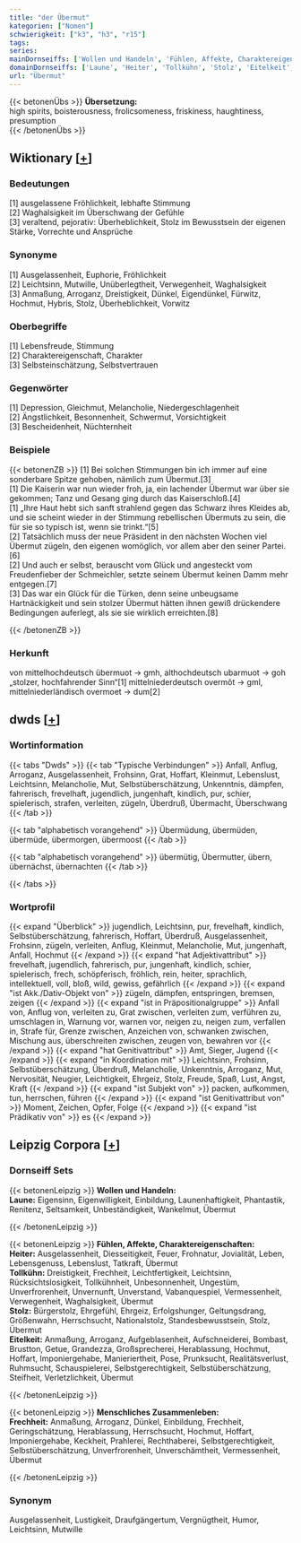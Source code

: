 ```yaml
---
title: "der Übermut"
kategorien: ["Nomen"]
schwierigkeit: ["k3", "h3", "r15"]
tags:
series:
mainDornseiffs: ['Wollen und Handeln', 'Fühlen, Affekte, Charaktereigenschaften', 'Menschliches Zusammenleben']
domainDornseiffs: ['Laune', 'Heiter', 'Tollkühn', 'Stolz', 'Eitelkeit', 'Frechheit']
url: "Übermut"
---
```


{{< betonenÜbs >}}
**Übersetzung:**  
high spirits, boisterousness, frolicsomeness, friskiness, haughtiness, presumption  
{{< /betonenÜbs >}}

## Wiktionary [[+](https://de.wiktionary.org/wiki/Übermut)]

### Bedeutungen
[1] ausgelassene Fröhlichkeit, lebhafte Stimmung  
[2] Waghalsigkeit im Überschwang der Gefühle  
[3] veraltend, pejorativ: Überheblichkeit, Stolz im Bewusstsein der eigenen Stärke, Vorrechte und Ansprüche  

### Synonyme
[1] Ausgelassenheit, Euphorie, Fröhlichkeit  
[2] Leichtsinn, Mutwille, Unüberlegtheit, Verwegenheit, Waghalsigkeit  
[3] Anmaßung, Arroganz, Dreistigkeit, Dünkel, Eigendünkel, Fürwitz, Hochmut, Hybris, Stolz, Überheblichkeit, Vorwitz  

### Oberbegriffe
[1] Lebensfreude, Stimmung  
[2] Charaktereigenschaft, Charakter  
[3] Selbsteinschätzung, Selbstvertrauen  

### Gegenwörter
[1] Depression, Gleichmut, Melancholie, Niedergeschlagenheit  
[2] Ängstlichkeit, Besonnenheit, Schwermut, Vorsichtigkeit  
[3] Bescheidenheit, Nüchternheit  

### Beispiele
{{< betonenZB >}}
[1] Bei solchen Stimmungen bin ich immer auf eine sonderbare Spitze gehoben, nämlich zum Übermut.[3]  
[1] Die Kaiserin war nun wieder froh, ja, ein lachender Übermut war über sie gekommen; Tanz und Gesang ging durch das Kaiserschloß.[4]  
[1] „Ihre Haut hebt sich sanft strahlend gegen das Schwarz ihres Kleides ab, und sie scheint wieder in der Stimmung rebellischen Übermuts zu sein, die für sie so typisch ist, wenn sie trinkt.“[5]  
[2] Tatsächlich muss der neue Präsident in den nächsten Wochen viel Übermut zügeln, den eigenen womöglich, vor allem aber den seiner Partei.[6]  
[2] Und auch er selbst, berauscht vom Glück und angesteckt vom Freudenfieber der Schmeichler, setzte seinem Übermut keinen Damm mehr entgegen.[7]  
[3] Das war ein Glück für die Türken, denn seine unbeugsame Hartnäckigkeit und sein stolzer Übermut hätten ihnen gewiß drückendere Bedingungen auferlegt, als sie sie wirklich erreichten.[8]  

{{< /betonenZB >}}
### Herkunft
von mittelhochdeutsch übermuot → gmh, althochdeutsch ubarmuot → goh „stolzer, hochfahrender Sinn“[1] mittelniederdeutsch overmôt → gml, mittelniederländisch overmoet → dum[2]  



## dwds [[+](https://www.dwds.de/wb/Übermut)]

### Wortinformation
{{< tabs "Dwds" >}}
{{< tab "Typische Verbindungen" >}}
Anfall, Anflug, Arroganz, Ausgelassenheit, Frohsinn, Grat, Hoffart, Kleinmut, Lebenslust, Leichtsinn, Melancholie, Mut, Selbstüberschätzung, Unkenntnis, dämpfen, fahrerisch, frevelhaft, jugendlich, jungenhaft, kindlich, pur, schier, spielerisch, strafen, verleiten, zügeln, Überdruß, Übermacht, Überschwang
{{< /tab >}}

{{< tab "alphabetisch vorangehend" >}}
Übermüdung, übermüden, übermüde, übermorgen, übermoost
{{< /tab >}}

{{< tab "alphabetisch vorangehend" >}}
übermütig, Übermutter, übern, übernächst, übernachten
{{< /tab >}}

{{< /tabs >}}

### Wortprofil
{{< expand "Überblick" >}} jugendlich, Leichtsinn, pur, frevelhaft, kindlich, Selbstüberschätzung, fahrerisch, Hoffart, Überdruß, Ausgelassenheit, Frohsinn, zügeln, verleiten, Anflug, Kleinmut, Melancholie, Mut, jungenhaft, Anfall, Hochmut {{< /expand >}}
{{< expand "hat Adjektivattribut" >}} frevelhaft, jugendlich, fahrerisch, pur, jungenhaft, kindlich, schier, spielerisch, frech, schöpferisch, fröhlich, rein, heiter, sprachlich, intellektuell, voll, bloß, wild, gewiss, gefährlich {{< /expand >}}
{{< expand "ist Akk./Dativ-Objekt von" >}} zügeln, dämpfen, entspringen, bremsen, zeigen {{< /expand >}}
{{< expand "ist in Präpositionalgruppe" >}} Anfall von, Anflug von, verleiten zu, Grat zwischen, verleiten zum, verführen zu, umschlagen in, Warnung vor, warnen vor, neigen zu, neigen zum, verfallen in, Strafe für, Grenze zwischen, Anzeichen von, schwanken zwischen, Mischung aus, überschreiten zwischen, zeugen von, bewahren vor {{< /expand >}}
{{< expand "hat Genitivattribut" >}} Amt, Sieger, Jugend {{< /expand >}}
{{< expand "in Koordination mit" >}} Leichtsinn, Frohsinn, Selbstüberschätzung, Überdruß, Melancholie, Unkenntnis, Arroganz, Mut, Nervosität, Neugier, Leichtigkeit, Ehrgeiz, Stolz, Freude, Spaß, Lust, Angst, Kraft {{< /expand >}}
{{< expand "ist Subjekt von" >}} packen, aufkommen, tun, herrschen, führen {{< /expand >}}
{{< expand "ist Genitivattribut von" >}} Moment, Zeichen, Opfer, Folge {{< /expand >}}
{{< expand "ist Prädikativ von" >}} es {{< /expand >}}

## Leipzig Corpora [[+](https://corpora.uni-leipzig.de/en/res?word=Übermut&corpusId=deu_newscrawl-public_2018)]

### Dornseiff Sets
{{< betonenLeipzig >}}
**Wollen und Handeln:**  
**Laune:** Eigensinn, Eigenwilligkeit, Einbildung, Launenhaftigkeit, Phantastik, Renitenz, Seltsamkeit, Unbeständigkeit, Wankelmut, Übermut  

{{< /betonenLeipzig >}}


{{< betonenLeipzig >}}
**Fühlen, Affekte, Charaktereigenschaften:**  
**Heiter:** Ausgelassenheit, Diesseitigkeit, Feuer, Frohnatur, Jovialität, Leben, Lebensgenuss, Lebenslust, Tatkraft, Übermut  
**Tollkühn:** Dreistigkeit, Frechheit, Leichtfertigkeit, Leichtsinn, Rücksichtslosigkeit, Tollkühnheit, Unbesonnenheit, Ungestüm, Unverfrorenheit, Unvernunft, Unverstand, Vabanquespiel, Vermessenheit, Verwegenheit, Waghalsigkeit, Übermut  
**Stolz:** Bürgerstolz, Ehrgefühl, Ehrgeiz, Erfolgshunger, Geltungsdrang, Größenwahn, Herrschsucht, Nationalstolz, Standesbewusstsein, Stolz, Übermut  
**Eitelkeit:** Anmaßung, Arroganz, Aufgeblasenheit, Aufschneiderei, Bombast, Brustton, Getue, Grandezza, Großsprecherei, Herablassung, Hochmut, Hoffart, Imponiergehabe, Manieriertheit, Pose, Prunksucht, Realitätsverlust, Ruhmsucht, Schauspielerei, Selbstgerechtigkeit, Selbstüberschätzung, Steifheit, Verletzlichkeit, Übermut  

{{< /betonenLeipzig >}}


{{< betonenLeipzig >}}
**Menschliches Zusammenleben:**  
**Frechheit:** Anmaßung, Arroganz, Dünkel, Einbildung, Frechheit, Geringschätzung, Herablassung, Herrschsucht, Hochmut, Hoffart, Imponiergehabe, Keckheit, Prahlerei, Rechthaberei, Selbstgerechtigkeit, Selbstüberschätzung, Unverfrorenheit, Unverschämtheit, Vermessenheit, Übermut  

{{< /betonenLeipzig >}}

### Synonym
Ausgelassenheit, Lustigkeit, Draufgängertum, Vergnügtheit, Humor, Leichtsinn, Mutwille

